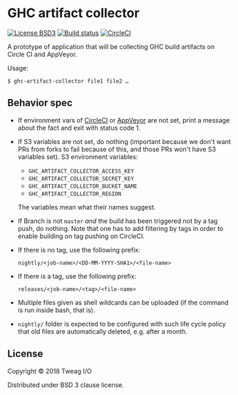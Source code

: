 # GHC artifact collector

[![License BSD3](https://img.shields.io/badge/license-BSD3-brightgreen.svg)](http://opensource.org/licenses/BSD-3-Clause)
[![Build status](https://ci.appveyor.com/api/projects/status/jxrewpla45r1n04g/branch/master?svg=true)](https://ci.appveyor.com/project/mboes/ghc-artifact-collector/branch/master)
[![CircleCI](https://circleci.com/gh/tweag/ghc-artifact-collector/tree/master.svg?style=svg)](https://circleci.com/gh/tweag/ghc-artifact-collector/tree/master)

A prototype of application that will be collecting GHC build artifacts on
Circle CI and AppVeyor.

Usage:

```
$ ghc-artifact-collector file1 file2 …
```

## Behavior spec

* If environment vars of [CircleCI](https://circleci.com/docs/2.0/env-vars/)
  or [AppVeyor](https://www.appveyor.com/docs/environment-variables/) are
  not set, print a message about the fact and exit with status code 1.

* If S3 variables are not set, do nothing (important because we don't want
  PRs from forks to fail because of this, and those PRs won't have S3
  variables set). S3 environment variables:

  * `GHC_ARTIFACT_COLLECTOR_ACCESS_KEY`
  * `GHC_ARTIFACT_COLLECTOR_SECRET_KEY`
  * `GHC_ARTIFACT_COLLECTOR_BUCKET_NAME`
  * `GHC_ARTIFACT_COLLECTOR_REGION`

  The variables mean what their names suggest.

* If Branch is not `master` *and* the build has been triggered not by a tag
  push, do nothing. Note that one has to add filtering by tags in order to
  enable building on tag pushing on CircleCI.

* If there is no tag, use the following prefix:

  ```
  nightly/<job-name>/<DD-MM-YYYY-SHA1>/<file-name>
  ```

* If there is a tag, use the following prefix:

  ```
  releases/<job-name>/<tag>/<file-name>
  ```

* Multiple files given as shell wildcards can be uploaded (if the command is
  run inside bash, that is).

* `nightly/` folder is expected to be configured with such life cycle policy
  that old files are automatically deleted, e.g. after a month.

## License

Copyright © 2018 Tweag I/O

Distributed under BSD 3 clause license.
